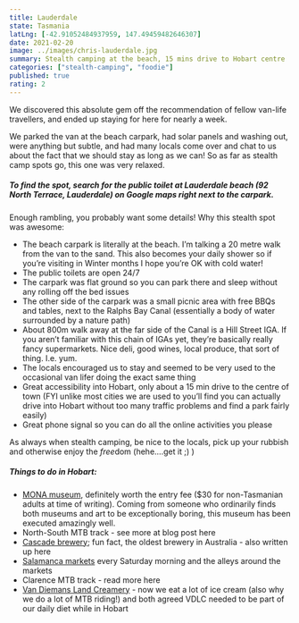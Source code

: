 ```yaml
---
title: Lauderdale
state: Tasmania
latLng: [-42.91052484937959, 147.49459482646307]
date: 2021-02-20
image: ../images/chris-lauderdale.jpg
summary: Stealth camping at the beach, 15 mins drive to Hobart centre
categories: ["stealth-camping", "foodie"]
published: true
rating: 2
---
```


We discovered this absolute gem off the recommendation of fellow van-life travellers, and ended up staying for here for nearly a week.

We parked the van at the beach carpark, had solar panels and washing out, were anything but subtle, and had many locals come over and chat to us about the fact that we should stay as long as we can! So as far as stealth camp spots go, this one was very relaxed.

##### To find the spot, search for the public toilet at Lauderdale beach (92 North Terrace, Lauderdale) on Google maps right next to the carpark.


Enough rambling, you probably want some details! Why this stealth spot was awesome:
- The beach carpark is literally at the beach. I’m talking a 20 metre walk from the van to the sand. This also becomes your daily shower so if you’re visiting in Winter months I hope you’re OK with cold water! 
- The public toilets are open 24/7
- The carpark was flat ground so you can park there and sleep without any rolling off the bed issues
- The other side of the carpark was a small picnic area with free BBQs and tables, next to the Ralphs Bay Canal (essentially a body of water surrounded by a nature path)
- About 800m walk away at the far side of the Canal is a Hill Street IGA. If you aren’t familiar with this chain of IGAs yet, they’re basically really fancy supermarkets. Nice deli, good wines, local produce, that sort of thing. I.e. yum.
- The locals encouraged us to stay and seemed to be very used to the occasional van lifer doing the exact same thing
- Great accessibility into Hobart, only about a 15 min drive to the centre of town (FYI unlike most cities we are used to you’ll find you can actually drive into Hobart without too many traffic problems and find a park fairly easily)
- Great phone signal so you can do all the online activities you please

As always when stealth camping, be nice to the locals, pick up your rubbish and otherwise enjoy the *free*dom (hehe….get it ;) )

##### Things to do in Hobart:
- [MONA museum](https://mona.net.au), definitely worth the entry fee ($30 for non-Tasmanian adults at time of writing). Coming from someone who ordinarily finds both museums and art to be exceptionally boring, this museum has been executed amazingly well.  
- North-South MTB track - see more at blog post here
- [Cascade brewery](https://www.cascadebreweryco.com.au); fun fact, the oldest brewery in Australia - also written up here 
- [Salamanca markets](https://www.salamancamarket.com.au) every Saturday morning and the alleys around the markets
- Clarence MTB track - read more here
- [Van Diemans Land Creamery](https://vdlcreamery.com.au) - now we eat a lot of ice cream (also why we do a lot of MTB riding!) and both agreed VDLC needed to be part of our daily diet while in Hobart  